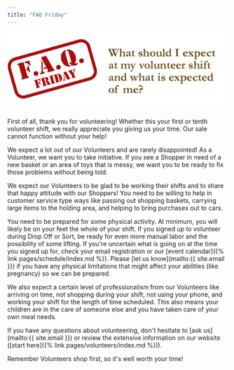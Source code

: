 ```yaml
---
title: "FAQ Friday"
---
```


![](/img/blog/FAQ_Fridays_expected_of_volunteers.png)

First of all, thank you for volunteering! Whether this your first or tenth volunteer shift, we really appreciate you giving us your time. Our sale cannot function without your help!

We expect a lot out of our Volunteers and are rarely disappointed! As a Volunteer, we want you to take initiative. If you see a Shopper in need of a new basket or an area of toys that is messy, we want you to be ready to fix those problems without being told.

We expect our Volunteers to be glad to be working their shifts and to share that happy attitude with our Shoppers! You need to be willing to help in customer service type ways like passing out shopping baskets, carrying large items to the holding area, and helping to bring purchases out to cars.

You need to be prepared for some physical activity. At minimum, you will likely be on your feet the whole of your shift. If you signed up to volunteer during Drop Off or Sort, be ready for even more manual labor and the possibility of some lifting. If you're uncertain what is going on at the time you signed up for, check your email registration or our [event calendar]({% link pages/schedule/index.md %}). Please [let us know](mailto:{{ site.email }}) if you have any physical limitations that might affect your abilities (like pregnancy) so we can be prepared.

We also expect a certain level of professionalism from our Volunteers like arriving on time, not shopping during your shift, not using your phone, and working your shift for the length of time scheduled. This also means your children are in the care of someone else and you have taken care of your own meal needs.

If you have any questions about volunteering, don't hesitate to [ask us](mailto:{{ site.email }}) or review the extensive information on our website ([start here]({% link pages/volunteers/index.md %})).

Remember Volunteers shop first, so it's well worth your time!
